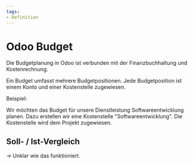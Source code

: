 ```yaml
---
tags:
- Definition
---
```

# Odoo Budget
Die Budgetplanung in Odoo ist verbunden mit der Finanzbuchhaltung und Kostenrechnung.

Ein Budget umfasst mehrere Budgetpositionen. Jede Budgetposition ist einem Konto und einer Kostenstelle zugewiesen.

Beispiel:

Wir möchten das Budget für unsere Dienstleistung Softwareentwicklung planen. Dazu erstellen wir eine Kostenstelle "Softwareentwicklung". Die Kostenstelle wird dem Projekt zugewiesen.

## Soll- / Ist-Vergleich

-> Unklar wie das funktioniert.